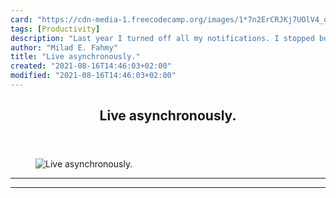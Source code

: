 ```yaml
---
card: "https://cdn-media-1.freecodecamp.org/images/1*7n2ErCRJKj7UOlV4_qljEw.jpeg"
tags: [Productivity]
description: "Last year I turned off all my notifications. I stopped bookin"
author: "Milad E. Fahmy"
title: "Live asynchronously."
created: "2021-08-16T14:46:03+02:00"
modified: "2021-08-16T14:46:03+02:00"
---
```

<div class="site-wrapper">
<main id="site-main" class="site-main outer">
<div class="inner">
<article class="post-full post tag-productivity tag-startup tag-programming tag-tech tag-life-lessons ">
<header class="post-full-header">
<h1 class="post-full-title">Live asynchronously.</h1>
</header>
<figure class="post-full-image">
<picture>
<source media="(max-width: 700px)" sizes="1px" srcset="data:image/gif;base64,R0lGODlhAQABAIAAAAAAAP///yH5BAEAAAAALAAAAAABAAEAAAIBRAA7 1w">
<source media="(min-width: 701px)" sizes="(max-width: 800px) 400px,
(max-width: 1170px) 700px,
1400px" srcset="https://cdn-media-1.freecodecamp.org/images/1*7n2ErCRJKj7UOlV4_qljEw.jpeg 300w,
https://cdn-media-1.freecodecamp.org/images/1*7n2ErCRJKj7UOlV4_qljEw.jpeg 600w,
https://cdn-media-1.freecodecamp.org/images/1*7n2ErCRJKj7UOlV4_qljEw.jpeg 1000w,
https://cdn-media-1.freecodecamp.org/images/1*7n2ErCRJKj7UOlV4_qljEw.jpeg 2000w">
<img onerror="this.style.display='none'" src="https://cdn-media-1.freecodecamp.org/images/1*7n2ErCRJKj7UOlV4_qljEw.jpeg" alt="Live asynchronously.">
</picture>
</figure>
<section class="post-full-content">
<div class="post-content">
</div>
<hr>
<hr>
</section>
</article>
</div>
</main>
</div>
<!-- Google Tag Manager (noscript) -->
<!-- End Google Tag Manager (noscript) -->
